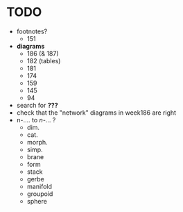 # TODO

- footnotes?
    + 151
- **diagrams**
    + 186 (& 187)
    + 182 (tables)
    + 181
    + 174
    + 159
    + 145
    + 94
- search for **???**
- check that the "network" diagrams in week186 are right
- n-.... to $n$-... ?
    + dim.
    + cat.
    + morph.
    + simp.
    + brane
    + form
    + stack
    + gerbe
    + manifold
    + groupoid
    + sphere